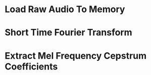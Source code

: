 # Load Raw Audio To Memory

# Short Time Fourier Transform

# Extract Mel Frequency Cepstrum Coefficients